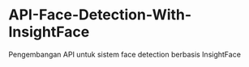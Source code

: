 # API-Face-Detection-With-InsightFace
Pengembangan API untuk sistem face detection berbasis InsightFace
